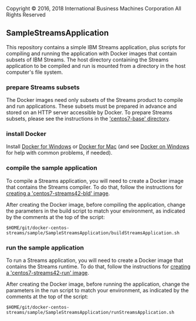 Copyright &copy; 2016, 2018  International Business Machines Corporation
All Rights Reserved

## SampleStreamsApplication

This repository contains a simple IBM Streams application, plus scripts for compiling and running the application with Docker images that contain subsets of IBM Streams. The host directory containing the Streams application to be compiled and run is mounted from a directory in the host computer's file system.


### prepare Streams subsets

The Docker images need only subsets of the Streams product to compile and run applications. These subsets must be prepared in advance and stored on an HTTP server accessible by Docker. To prepare Streams subsets, please see the instructions in the ['centos7-base' directory](../../centos7-base).


### install Docker

Install [Docker for Windows](https://docs.docker.com/windows/) or [Docker for Mac](https://docs.docker.com/mac/) (and see [Docker on Windows](https://developer.ibm.com/bluemix/2015/04/16/installing-docker-windows-fixes-common-problems/) for help with common problems, if needed).


### compile the sample application

To compile a Streams application, you will need to create a Docker image that contains the Streams compiler. To do that, follow the instructions for [creating a 'centos7-streams42-bld' image](../../centos7-streams42-bld).

After creating the Docker image, before compiling the application, change the parameters in the build script to match your environment, as indicated by the comments at the top of the script:

    $HOME/git/docker-centos-streams/sample/SampleStreamsApplication/buildStreamsApplication.sh


### run the sample application

To run a Streams application, you will need to create a Docker image that contains the Streams runtime. To do that, follow the instructions for [creating a 'centos7-streams42-run' image](../../centos7-streams42-run).

After creating the Docker image, before running the application, change the parameters in the run script to match your environment, as indicated by the comments at the top of the script:

    $HOME/git/docker-centos-streams/sample/SampleStreamsApplication/runStreamsApplication.sh


